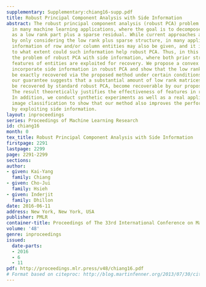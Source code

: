 ```yaml
---
supplementary: Supplementary:chiang16-supp.pdf
title: Robust Principal Component Analysis with Side Information
abstract: The robust principal component analysis (robust PCA) problem has been considered
  in many machine learning applications, where the goal is to decompose the data matrix
  as a low rank part plus a sparse residual. While current approaches are developed
  by only considering the low rank plus sparse structure, in many applications, side
  information of row and/or column entities may also be given, and it is still unclear
  to what extent could such information help robust PCA. Thus, in this paper, we study
  the problem of robust PCA with side information, where both prior structure and
  features of entities are exploited for recovery. We propose a convex problem to
  incorporate side information in robust PCA and show that the low rank matrix can
  be exactly recovered via the proposed method under certain conditions. In particular,
  our guarantee suggests that a substantial amount of low rank matrices, which cannot
  be recovered by standard robust PCA, become recoverable by our proposed method.
  The result theoretically justifies the effectiveness of features in robust PCA.
  In addition, we conduct synthetic experiments as well as a real application on noisy
  image classification to show that our method also improves the performance in practice
  by exploiting side information.
layout: inproceedings
series: Proceedings of Machine Learning Research
id: chiang16
month: 0
tex_title: Robust Principal Component Analysis with Side Information
firstpage: 2291
lastpage: 2299
page: 2291-2299
sections: 
author:
- given: Kai-Yang
  family: Chiang
- given: Cho-Jui
  family: Hsieh
- given: Inderjit
  family: Dhillon
date: 2016-06-11
address: New York, New York, USA
publisher: PMLR
container-title: Proceedings of The 33rd International Conference on Machine Learning
volume: '48'
genre: inproceedings
issued:
  date-parts:
  - 2016
  - 6
  - 11
pdf: http://proceedings.mlr.press/v48/chiang16.pdf
# Format based on citeproc: http://blog.martinfenner.org/2013/07/30/citeproc-yaml-for-bibliographies/
---
```

